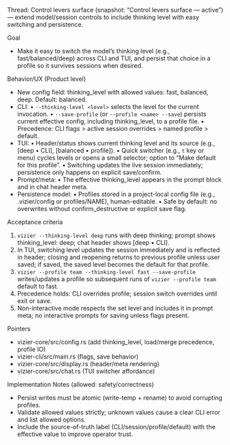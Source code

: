 Thread: Control levers surface (snapshot: “Control levers surface — active”) — extend model/session controls to include thinking level with easy switching and persistence.

Goal
- Make it easy to switch the model’s thinking level (e.g., fast/balanced/deep) across CLI and TUI, and persist that choice in a profile so it survives sessions when desired.

Behavior/UX (Product level)
- New config field: thinking_level with allowed values: fast, balanced, deep. Default: balanced.
- CLI:
  • `--thinking-level <level>` selects the level for the current invocation.
  • `--save-profile` (or `--profile <name> --save`) persists current effective config, including thinking_level, to a profile file.
  • Precedence: CLI flags > active session overrides > named profile > default.
- TUI:
  • Header/status shows current thinking level and its source (e.g., [deep • CLI], [balanced • profile]).
  • Quick switcher (e.g., `t` key or menu) cycles levels or opens a small selector; option to “Make default for this profile”.
  • Switching updates the live session immediately; persistence only happens on explicit save/confirm.
- Prompt/meta:
  • The effective thinking_level appears in the prompt <config> block and in chat header meta.
- Persistence model:
  • Profiles stored in a project-local config file (e.g., .vizier/config or profiles/NAME), human-editable.
  • Safe by default: no overwrites without confirm_destructive or explicit save flag.

Acceptance criteria
1) `vizier --thinking-level deep` runs with deep thinking; prompt <config> shows thinking_level: deep; chat header shows [deep • CLI].
2) In TUI, switching level updates the session immediately and is reflected in header; closing and reopening returns to previous profile unless user saved; if saved, the saved level becomes the default for that profile.
3) `vizier --profile team --thinking-level fast --save-profile` writes/updates a profile so subsequent runs of `vizier --profile team` default to fast.
4) Precedence holds: CLI overrides profile; session switch overrides until exit or save.
5) Non-interactive mode respects the set level and includes it in prompt meta; no interactive prompts for saving unless flags present.

Pointers
- vizier-core/src/config.rs (add thinking_level, load/merge precedence, profile IO)
- vizier-cli/src/main.rs (flags, save behavior)
- vizier-core/src/display.rs (header/meta rendering)
- vizier-core/src/chat.rs (TUI switcher affordance)

Implementation Notes (allowed: safety/correctness)
- Persist writes must be atomic (write-temp + rename) to avoid corrupting profiles.
- Validate allowed values strictly; unknown values cause a clear CLI error and list allowed options.
- Include the source-of-truth label (CLI/session/profile/default) with the effective value to improve operator trust.